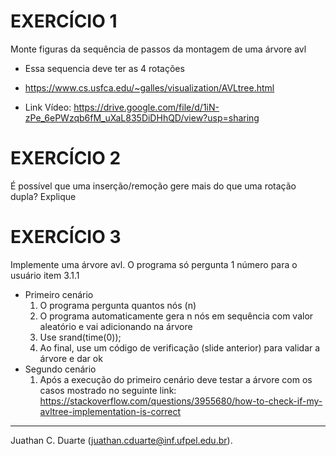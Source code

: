 # EXERCÍCIO 1
Monte figuras da sequência de passos da montagem de uma árvore avl
- Essa sequencia deve ter as 4 rotações
- https://www.cs.usfca.edu/~galles/visualization/AVLtree.html

- Link Vídeo: https://drive.google.com/file/d/1iN-zPe_6ePWzqb6fM_uXaL835DiDHhQD/view?usp=sharing

# EXERCÍCIO 2
É possível que uma inserção/remoção gere mais do que uma rotação dupla? Explique

# EXERCÍCIO 3
Implemente uma árvore avl. O programa só pergunta 1 número para o usuário item 3.1.1
  - Primeiro cenário
    1. O programa pergunta quantos nós (n)
    2. O programa automaticamente gera n nós em sequência com valor aleatório e vai
    adicionando na árvore
      1. Use srand(time(0));
    3. Ao final, use um código de verificação (slide anterior) para validar a árvore e dar ok
  - Segundo cenário
      1. Após a execução do primeiro cenário deve testar a árvore com os casos mostrado no seguinte link: https://stackoverflow.com/questions/3955680/how-to-check-if-my-avltree-implementation-is-correct

___________________________________

Juathan C. Duarte (juathan.cduarte@inf.ufpel.edu.br).